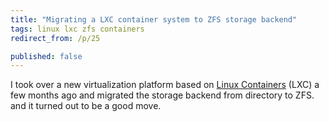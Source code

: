 ```yaml
---
title: "Migrating a LXC container system to ZFS storage backend"
tags: linux lxc zfs containers
redirect_from: /p/25

published: false
---
```


I took over a new virtualization platform based on [Linux Containers][lxc] (LXC) a few months ago and migrated the storage backend from directory to ZFS. and it turned out to be a good move.

[lxc]: https://linuxcontainers.org/

